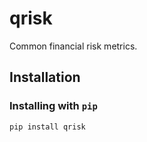 # qrisk
Common financial risk metrics.

## Installation

### Installing with `pip`

```
pip install qrisk
```


